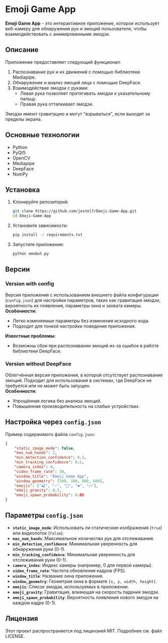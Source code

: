 
# Emoji Game App

**Emoji Game App** - это интерактивное приложение, которое использует веб-камеру для обнаружения рук и эмоций пользователя, чтобы взаимодействовать с анимированными эмодзи.

## Описание

Приложение предоставляет следующий функционал:
1. Распознавание рук и их движений с помощью библиотеки Mediapipe.
2. Обнаружение и анализ эмоций лица с помощью DeepFace.
3. Взаимодействие эмодзи с руками:
   - Левая рука позволяет притягивать эмодзи к указательному пальцу.
   - Правая рука отталкивает эмодзи.

Эмодзи имеют гравитацию и могут "взрываться", если выходят за пределы экрана.

## Основные технологии

- Python
- PyQt5
- OpenCV
- Mediapipe
- DeepFace
- NumPy

## Установка

1. Клонируйте репозиторий:
   ```bash
   git clone https://github.com/jestelf/Emoji-Game-App.git
   cd Emoji-Game-App
   ```

2. Установите зависимости:
   ```bash
   pip install -r requirements.txt
   ```

3. Запустите приложение:
   ```bash
   python emobot.py
   ```

## Версии

### Version with config
Версия приложения с использованием внешнего файла конфигурации (`config.json`) для настройки параметров, таких как гравитация эмодзи, вероятность их появления, параметры окна и захвата камеры.  
**Особенности:**
- Легко изменяемые параметры без изменения исходного кода.
- Подходит для тонкой настройки поведения приложения.

**Известные проблемы:**
- Возможны сбои при распознавании эмоций из-за ошибок в работе библиотеки DeepFace.

### Version without DeepFace
Облегчённая версия приложения, в которой отсутствует распознавание эмоций. Подходит для использования в системах, где DeepFace не требуется или не может быть запущен.  
**Особенности:**
- Упрощённая логика без анализа эмоций.
- Повышенная производительность на слабых устройствах.

## Настройка через `config.json`

Пример содержимого файла `config.json`:
```json
{
    "static_image_mode": false,
    "max_num_hands": 2,
    "min_detection_confidence": 0.5,
    "min_tracking_confidence": 0.5,
    "camera_index": 0,
    "video_frame_rate": 30,
    "window_title": "Emoji Game App",
    "window_geometry": [100, 100, 800, 600],
    "emojis": ["😀", "✨", "🎉", "❤️", "🔥"],
    "emoji_gravity": 0.5,
    "emoji_spawn_probability": 0.05
}
```

## Параметры `config.json`

- **`static_image_mode`**: Использовать ли статические изображения (`true`) или видеопоток (`false`).
- **`max_num_hands`**: Максимальное количество рук для отслеживания.
- **`min_detection_confidence`**: Минимальная уверенность для обнаружения руки (0-1).
- **`min_tracking_confidence`**: Минимальная уверенность для отслеживания руки (0-1).
- **`camera_index`**: Индекс камеры (например, 0 для первой камеры).
- **`video_frame_rate`**: Частота обновления кадров (FPS).
- **`window_title`**: Название окна приложения.
- **`window_geometry`**: Геометрия окна в формате `[x, y, width, height]`.
- **`emojis`**: Список эмодзи, используемых в приложении.
- **`emoji_gravity`**: Гравитация, влияющая на скорость падения эмодзи.
- **`emoji_spawn_probability`**: Вероятность появления нового эмодзи на каждом кадре (0-1).

## Лицензия

Этот проект распространяется под лицензией MIT. Подробнее см. файл LICENSE.
